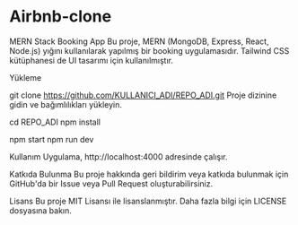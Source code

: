 # Airbnb-clone
MERN Stack Booking App
Bu proje, MERN (MongoDB, Express, React, Node.js) yığını kullanılarak yapılmış bir booking uygulamasıdır. Tailwind CSS kütüphanesi de UI tasarımı için kullanılmıştır.

Yükleme

git clone https://github.com/KULLANICI_ADI/REPO_ADI.git
Proje dizinine gidin ve bağımlılıkları yükleyin.

cd REPO_ADI
npm install

npm start
npm run dev

Kullanım
Uygulama, http://localhost:4000 adresinde çalışır.

Katkıda Bulunma
Bu proje hakkında geri bildirim veya katkıda bulunmak için GitHub'da bir Issue veya Pull Request oluşturabilirsiniz.

Lisans
Bu proje MIT Lisansı ile lisanslanmıştır. Daha fazla bilgi için LICENSE dosyasına bakın.
